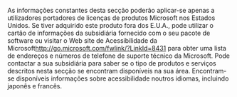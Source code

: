 <Token xmlns:xlink="http://www.w3.org/1999/xlink">As informações constantes desta secção poderão aplicar-se apenas a utilizadores portadores de licenças de produtos Microsoft nos Estados Unidos. Se tiver adquirido este produto fora dos E.U.A., pode utilizar o cartão de informações da subsidiária fornecido com o seu pacote de software ou visitar o <externalLink xmlns="http://ddue.schemas.microsoft.com/authoring/2003/5"><linkText>Web site de Acessibilidade da Microsoft</linkText><linkUri>http://go.microsoft.com/fwlink/?LinkId=8431</linkUri></externalLink> para obter uma lista de endereços e números de telefone de suporte técnico da Microsoft. Pode contactar a sua subsidiária para saber se o tipo de produtos e serviços descritos nesta secção se encontram disponíveis na sua área. Encontram-se disponíveis informações sobre acessibilidade noutros idiomas, incluindo japonês e francês.</Token>

<!--HONumber=Jun16_HO4-->


